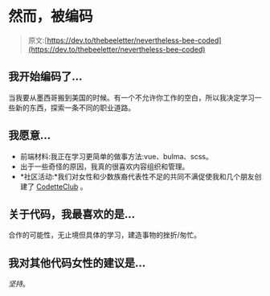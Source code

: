 # 然而，被编码

> 原文:[https://dev.to/thebeeletter/nevertheless-bee-coded](https://dev.to/thebeeletter/nevertheless-bee-coded)

## 我开始编码了...

当我要从墨西哥搬到美国的时候。有一个不允许你工作的空白，所以我决定学习一些新的东西，探索一条不同的职业道路。

## 我愿意...

*   前端材料:我正在学习更简单的做事方法:vue、bulma、scss。
*   出于一些奇怪的原因，我真的很喜欢内容组织和管理。
*   *社区活动:*我们对女性和少数族裔代表性不足的共同不满促使我和几个朋友创建了 [CodetteClub](https://twitter.com/CodetteClub) 。

## 关于代码，我最喜欢的是...

合作的可能性，无止境但具体的学习，建造事物的挫折/匆忙。

## 我对其他代码女性的建议是...

*坚持*。